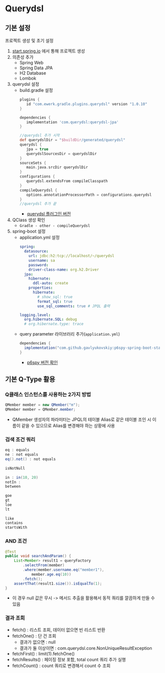 # Querydsl

## 기본 설정

프로젝트 생성 및 초기 설정

1. [start.spring.io](https://start.spring.io/) 에서 통해 프로젝트 생성
2. 의존성 추가
   * Spring Web
   * Spring Data JPA
   * H2 Database
   * Lombok
3. querydsl 설정
   * build.gradle 설정
      ```groovy
      plugins {
         id "com.ewerk.gradle.plugins.querydsl" version "1.0.10"
      }
      
      dependencies {
         implementation 'com.querydsl:querydsl-jpa'
      }
      
      //querydsl 추가 시작
      def querydslDir = "$buildDir/generated/querydsl"
      querydsl {
         jpa = true
         querydslSourcesDir = querydslDir
      }
      sourceSets {
         main.java.srcDir querydslDir
      }
      configurations {
         querydsl.extendsFrom compileClasspath
      }
      compileQuerydsl {
         options.annotationProcessorPath = configurations.querydsl
      }
      //querydsl 추가 끝
      ```
      * [querydsl 플러그인 버전](https://plugins.gradle.org/plugin/com.ewerk.gradle.plugins.querydsl)
4. QClass 생성 확인
   * `Gradle - other - compileQuerydsl`
5. spring-boot 설정
   * application.yml 설정
      ```yaml
      spring:
        datasource:
          url: jdbc:h2:tcp://localhost/~/querydsl
          username: sa
          password:
          driver-class-name: org.h2.Driver
        jpa:
          hibernate:
            ddl-auto: create
          properties:
            hibernate:
              # show_sql: true
              format_sql: true
              use_sql_comments: true # JPQL 출력
     
      logging.level:
        org.hibernate.SQL: debug
        # org.hibernate.type: trace
      ```
   * query parameter 라이브러리 추가(`application.yml`)
      ```groovy
      dependencies {
        implementation("com.github.gavlyukovskiy:p6spy-spring-boot-starter:1.7.1")
      }
      ```
      * [p6spy 버전 확인](https://github.com/gavlyukovskiy/spring-boot-data-source-decorator)
    
## 기본 Q-Type 활용

### Q클래스 인스턴스를 사용하는 2가지 방법

```java
QMember member = new QMember("m");
QMember member = QMember.member;
```
* QMember 생성자의 파라미터는 JPQL의 테이블 Alias로 같은 테이블 조인 시 이름이 같을 수 있으므로 Alias를 변경해야 하는 상황에 사용

### 검색 조건 쿼리

```java
eq : equals
ne : not equals
eq().not() : not equals
        
isNotNull
        
in : in(10, 20)
notIn : 
between
        
goe
gt
loe
lt
        
like
contains
startsWith
```

### AND 조건

```java
@Test
public void searchAndParam() {
    List<Member> result1 = queryFactory
        .selectFrom(member)
        .where(member.username.eq("member1"),
            member.age.eq(10))
        .fetch();
    assertThat(result1.size()).isEqualTo(1);
}
```

* 이 경우 null 값은 무시 -> 메서드 추출을 활용해서 동적 쿼리를 깔끔하게 만들 수 있음

### 결과 조회

* fetch() : 리스트 조회, 데이터 없으면 빈 리스트 반환
* fetchOne() : 단 건 조회
    * 결과가 없으면 : null
    * 결과가 둘 이상이면 : com.querydsl.core.NonUniqueResultException
* fetchFirst() : limit(1).fetchOne()
* fetchResults() : 페이징 정보 포함, total count 쿼리 추가 실행
* fetchCount() : count 쿼리로 변경해서 count 수 조회

